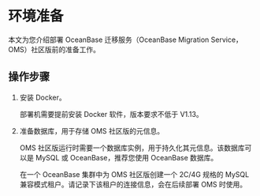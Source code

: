 # 环境准备

本文为您介绍部署 OceanBase 迁移服务（OceanBase Migration Service，OMS）社区版前的准备工作。

## 操作步骤

1. 安装 Docker。

   部署机需要提前安装 Docker 软件，版本要求不低于 V1.13。
   

2. 准备数据库，用于存储 OMS 社区版的元信息。

   OMS 社区版运行时需要一个数据库实例，用于持久化其元信息。该数据库可以是 MySQL 或 OceanBase，推荐您使用 OceanBase 数据库。

   在一个 OceanBase 集群中为 OMS 社区版创建一个 2C/4G 规格的 MySQL 兼容模式租户。请记录下该租户的连接信息，会在后续部署 OMS 时使用。